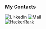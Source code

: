 
### My Contacts 
[![Linkedin](https://img.shields.io/badge/LinkedIn-Magdy%20Edwar-blue?logo=Linkedin&logoColor=blue&labelColor=black)](https://www.linkedin.com/in/magdy-edwar-49b22119a/)
[![Mail](https://img.shields.io/badge/magdiedwar47@gmail.com-blue?logo=Gmail&logoColor=blue&labelColor=black)](mailto:magdiedwar47@gmail.com)
<br>
[![HackerRank](https://img.shields.io/badge/HackerRank-Magdy_Edwar-brightgreen?logo=HackerRank&logoColor=Green&labelColor=black)](https://www.hackerrank.com/Mina_Karam)
</br>
